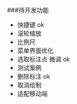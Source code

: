 
###待开发功能
- 快捷键               ok
- 滚轮缩放               
- 比例尺               
- 菜单界面优化         
- 选取标注点 微调       ok 
- 测试案例
- 删除标注             ok
- 取消绘制             
- 适配移动端           

